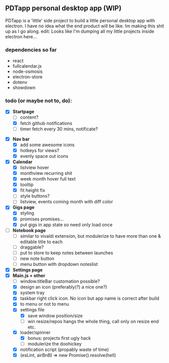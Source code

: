 ## PDTapp personal desktop app (WIP)

PDTapp is a 'little' side project to build a little personal desktop app with electron.
I have no idea what the end product will be like. Im making this shit up as I go along.
edit: Looks like I'm dumping all my little projects inside electron here...

### dependencies so far
* react
* fullcalendar.js
* node-osmosis
* electron-store
* dotenv
* showdown

### todo (or maybe not to, do):

* [x] **Startpage**
  - [ ] content?
  - [x] fetch github notifications
  - [ ] timer fetch every 30 mins, notificate?
- [x] **Nav bar**
  - [x] add some awesome icons
  - [x] hotkeys for views?  
  - [x] evenly space out icons
- [x] **Calendar** 
  - [x] listview hover
  - [x] monthview recurring shit
  - [x] week month hover full text
  - [x] tooltip
  - [x] fit height fix
  - [ ] style buttons?
  - [ ] listview, events coming month with diff color
- [x] **Gigs page**
  - [x] styling
  - [x] promises promises...
  - [x] put gigs in app state so need only load once  
- [ ] **Notebook page**
  - [ ] similar to vivaldi extension, but modulerize to have more than one & editable title to each
  - [ ] draggable?
  - [ ] put to store to keep notes between launches
  - [ ] new note button
  - [ ] menu button with dropdown noteslist
- [x] **Settings page**
- [x] **Main.js + other**
	- [ ] window.titleBar customation possible?
	- [x] design an icon (preferably(?) a nice one?)
	- [x] system tray
	- [x] taskbar right click icon. No icon but app name is correct after build
	- [x] to menu or not to menu
	- [x] settings file
		- [x] save window position/size
		- [ ] win resize/repos hangs the whole thing, call only on resize end etc.
	- [x] loader/spinner
		- [x] bonus: projects first ugly hack
		- [ ] modulerize the doohickey 
	- [x] notification script  (propably waste of time)
	- [x] (esLint, airBnB) => new Promise().resolve(hell)